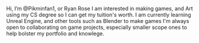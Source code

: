 Hi, I’m @Pikminfan1, or Ryan Rose
I am interested in making games, and Art using my CS degree so I can get my tuition's worth.
I am currently learning Unreal Engine, and other tools such as Blender to make games
I'm always open to collaborating on game projects, especially smaller scope ones to help bolster my portfolio and knowlege.

